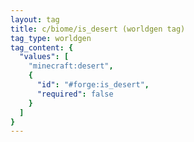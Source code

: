 ```yaml
---
layout: tag
title: c/biome/is_desert (worldgen tag)
tag_type: worldgen
tag_content: {
  "values": [
    "minecraft:desert",
    {
      "id": "#forge:is_desert",
      "required": false
    }
  ]
}
---
```

